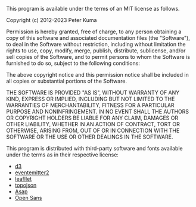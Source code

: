 This program is available under the terms of an MIT license as follows.

Copyright (c) 2012-2023 Peter Kuma

Permission is hereby granted, free of charge, to any person obtaining a copy
of this software and associated documentation files (the "Software"), to deal
in the Software without restriction, including without limitation the rights
to use, copy, modify, merge, publish, distribute, sublicense, and/or sell
copies of the Software, and to permit persons to whom the Software is
furnished to do so, subject to the following conditions:

The above copyright notice and this permission notice shall be included in
all copies or substantial portions of the Software.

THE SOFTWARE IS PROVIDED "AS IS", WITHOUT WARRANTY OF ANY KIND, EXPRESS OR
IMPLIED, INCLUDING BUT NOT LIMITED TO THE WARRANTIES OF MERCHANTABILITY,
FITNESS FOR A PARTICULAR PURPOSE AND NONINFRINGEMENT. IN NO EVENT SHALL THE
AUTHORS OR COPYRIGHT HOLDERS BE LIABLE FOR ANY CLAIM, DAMAGES OR OTHER
LIABILITY, WHETHER IN AN ACTION OF CONTRACT, TORT OR OTHERWISE, ARISING FROM,
OUT OF OR IN CONNECTION WITH THE SOFTWARE OR THE USE OR OTHER DEALINGS IN
THE SOFTWARE.

This program is distributed with third-party software and fonts available under
the terms as in their respective license:

- [d3](ccbrowse/www/lib/d3/LICENSE)
- [eventemitter2](ccbrowse/www/lib/eventemitter2/LICENSE.txt)
- [leafllet](ccbrowse/www/lib/leaflet/LICENSE)
- [topojson](ccbrowse/www/lib/topojson/LICENSE.md)
- [Asap](ccbrowse/www/font/asap/LICENSE.txt)
- [Open Sans](ccbrowse/www/font/open-sans/LICENSE.txt)

